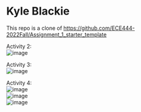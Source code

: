 # Kyle Blackie
This repo is a clone of https://github.com/ECE444-2022Fall/Assignment_1_starter_template

Activity 2:  
![image](https://user-images.githubusercontent.com/22103819/193424079-f53c02c7-9b96-42b6-99b7-6fb11e252d3a.png)

Activity 3:  
![image](https://user-images.githubusercontent.com/22103819/193425632-17ded7f1-c3a5-49c4-99c3-c37644071a0c.png)

Activity 4:  
![image](https://user-images.githubusercontent.com/22103819/193425821-0676bdc1-c334-466c-b98e-12b14692d894.png)  
![image](https://user-images.githubusercontent.com/22103819/193425838-27a27399-2afe-4d27-96f7-f838b91e3c79.png)  
![image](https://user-images.githubusercontent.com/22103819/193425865-e8874d0e-5b9d-4290-a7b0-fa47f7ecab59.png)

